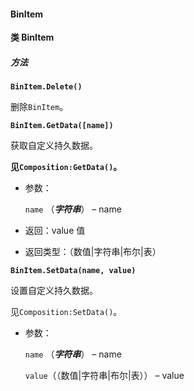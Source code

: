 #### BinItem

<b>类 BinItem</b>

##### 方法

<b>`BinItem.Delete()`</b>

删除`BinItem`。

<b>`BinItem.GetData([name])`</b>

获取自定义持久数据。

<b>见`Composition:GetData()`。</b>

- 参数：

  `name` （***字符串***） – name
  
- 返回：value 值

- 返回类型：（数值|字符串|布尔|表）

<b>`BinItem.SetData(name, value)`</b>

设置自定义持久数据。

见`Composition:SetData()`。

- 参数：

  `name` （***字符串***） – name

  `value`（（数值|字符串|布尔|表）） – value